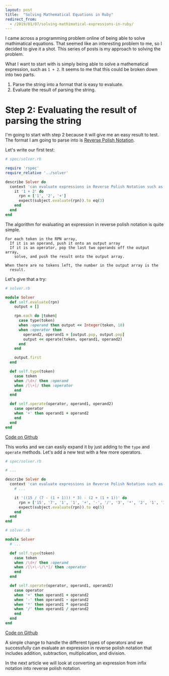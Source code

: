 ```yaml
---
layout: post
title:  "Solving Mathematical Equations in Ruby"
redirect_from:
  - /2019/01/07/solving-mathimatical-expressions-in-ruby/
---
```


I came across a programming problem online of being able to solve mathimatical equations. That seemed like an interesting problem to me, so I decided to give it a shot. This series of posts is my approach to solving the problem.

What I want to start with is simply being able to solve a mathematical expression, such as `1 + 2`. It seems to me that this could be broken down into two parts.

1. Parse the string into a format that is easy to evaluate.
2. Evaluate the result of parsing the string.

# Step 2: Evaluating the result of parsing the string

I'm going to start with step 2 because it will give me an easy result to test. The format I am going to parse into is [Reverse Polish Notation](https://en.wikipedia.org/wiki/Reverse_Polish_notation).

Let's write our first test:

```ruby
# spec/solver.rb

require 'rspec'
require_relative '../solver'

describe Solver do
  context 'can evaluate expressions in Reverse Polish Notation such as:' do
    it '1 + 2' do
      rpn = ['1', '2', '+']
      expect(subject.evaluate(rpn)).to eq(3)
    end
  end
end
```

The algorithm for evaluating an expression in reverse polish notation is quite simple.

```
For each token in the RPN array,
  If it is an operand, push it onto an output array
  If it is an operator, pop the last two operands off the output array,
    solve, and push the result onto the output array.

When there are no tokens left, the number in the output array is the
  result.
```

Let's give that a try:

```ruby
# solver.rb

module Solver
  def self.evaluate(rpn)
    output = []

    rpn.each do |token|
      case type(token)
      when :operand then output << Integer(token, 10)
      when :operator then
        operand2, operand1 = [output.pop, output.pop]
        output << operate(token, operand1, operand2)
      end
    end

    output.first
  end

  def self.type(token)
    case token
    when /\d+/ then :operand
    when /[\+]/ then :operator
    end
  end

  def self.operate(operator, operand1, operand2)
    case operator
    when '+' then operand1 + operand2
    end
  end
end
```

[Code on Github](https://github.com/d3chapma/equation_solver/commit/b8bb517537eb940c150048b050b00473844c3d15)

This works and we can easily expand it by just adding to the `type` and `operate` methods. Let's add a new test with a few more operators.

```ruby
# spec/solver.rb

# ...

describe Solver do
  context 'can evaluate expressions in Reverse Polish Notation such as:' do
    # ...

    it '((15 / (7 - (1 + 1))) * 3) - (2 + (1 + 1))' do
      rpn = ['15', '7', '1', '1', '+', '-', '/', '3', '*', '2', '1', '1', '+', '+', '-',]
      expect(subject.evaluate(rpn)).to eq(5)
    end
  end
end
```


```ruby
# solver.rb

module Solver
  # ...

  def self.type(token)
    case token
    when /\d+/ then :operand
    when /[\+\-\/\*]/ then :operator
    end
  end

  def self.operate(operator, operand1, operand2)
    case operator
    when '+' then operand1 + operand2
    when '-' then operand1 - operand2
    when '*' then operand1 * operand2
    when '/' then operand1 / operand2
    end
  end
end
```

[Code on Github](https://github.com/d3chapma/equation_solver/commit/8c90bc1662eb8b5d273a4f76d83234b94d74d09a)

A simple change to handle the different types of operators and we successfully can evaluate an expression in reverse polish notation that includes addition, subtraction, multiplication, and division.

In the next article we will look at converting an expression from infix notation into reverse polish notation.
